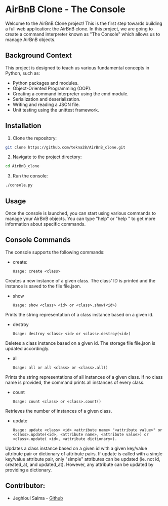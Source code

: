 # AirBnB Clone - The Console

Welcome to the AirBnB Clone project! This is the first step towards building  a full web application: the AirBnB clone. In this project, we are going to create a command interpreter known as "The Console" which allows us to manage AirBnB objects.

## Background Context

This project is designed to teach us various fundamental concepts in Python, such as:

+ Python packages and modules.
+ Object-Oriented Programming (OOP).
+ Creating a command interpreter using the cmd module.
+ Serialization and deserialization.
+ Writing and reading a JSON file.
+ Unit testing using the unittest framework.

## Installation

1. Clone the repository:

```bash
git clone https://github.com/tekna28/AirBnB_clone.git
```

2. Navigate to the project directory:

```bash
cd AirBnB_clone
```

3. Run the console:

```bash
./console.py
```

## Usage

Once the console is launched, you can start using various commands to manage your AirBnB objects. You can type "help" or "help <command>" to get more information about specific commands.

## Console Commands

The console supports the following commands:

+ create:

      Usage: create <class>
Creates a new instance of a given class. The class' ID is printed and the instance is saved to the file file.json.

+ show
       
      Usage: show <class> <id> or <class>.show(<id>)
Prints the string representation of a class instance based on a given id.

+ destroy

      Usage: destroy <class> <id> or <class>.destroy(<id>)
Deletes a class instance based on a given id. The storage file file.json is updated accordingly.

+ all

      Usage: all or all <class> or <class>.all()
Prints the string representations of all instances of a given class. If no class name is provided, the command prints all instances of every class.

+ count

      Usage: count <class> or <class>.count()
Retrieves the number of instances of a given class.

+ update

      Usage: update <class> <id> <attribute name> "<attribute value>" or <class>.update(<id>, <attribute name>, <attribute value>) or <class>.update( <id>, <attribute dictionary>).
Updates a class instance based on a given id with a given key/value attribute pair or dictionary of attribute pairs. If update is called with a single key/value attribute pair, only "simple" attributes can be updated (ie. not id, created_at, and updated_at). However, any attribute can be updated by providing a dictionary.

## Contributor:

+ Jeghloul Salma - [Github](https://github.com/tekna28)
